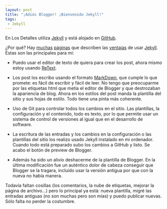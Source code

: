 ```yaml
---
layout: post
title: "¡Adiós Blogger! ¡Bienvenido Jekyll!"
tags:
 - Jekyll
---
```



En Los Detalles utiliza [Jekyll](https://github.com/mojombo/jekyll/wiki) y está alojado en [GitHub](https://github.com/msosvi/msosvi.github.com). 

¿Por qué? Hay [muchas](http://www.rubyinside.com/jekyll-a-ruby-powered-static-site-generator-2716.html) [páginas](http://tom.preston-werner.com/2008/11/17/blogging-like-a-hacker.html) que describen las [ventajas](http://blog.guestlistapp.com/post/2304152860/five-reasons-to-use-a-static-site-generator-instead-of?c68b06f0) de usar [Jekyll](http://jekyllbootstrap.com/lessons/jekyll-introduction.html). Estas son las principales para mí:

* Puedo usar el editor de texto de quiera para crear los post, ahora mismo estoy usando [ReText](http://sourceforge.net/p/retext/home/ReText/). 

* Los post los escribo usando el formato [MarkDown](http://daringfireball.net/projects/markdown/), que cumple lo que promete: es fácil de escribir y fácil de leer. No tengo que preocuparme por las etiquetas html que metía el editor de Blogger y que destrozaban la apariencia de blog. Ahora en los estilos del post manda la plantilla del sitio y sus hojas de estilo. Todo tiene una pinta más coherente.

* Uso de Git para controlar todos los cambios en el sitio. Las plantillas, la configuración y el contenido, todo es texto, por lo que permite usar un sistema de control de versiones al igual que en el desarrollo de software.

* La escritura de las entradas y los cambios en la configuración o las plantillas del sitio los realizo usado Jekyll instalado en mi ordenador. Cuando todo está preparado subo los cambios a GitHub y listo. Se acabo el botón de preview de Blogger. 

* Además ha sido un alivio deshacerme de la plantilla de Blogger. En la última modificación fue un auténtico dolor de cabeza conseguir que Blogger se la tragara, incluido usar la versión antigua por que con la nueva no había manera.

Todavía faltan cosillas (los comentarios, la nube de etiquetas, mejorar la página de archivo...) pero lo principal ya está: nueva plantilla, migré las entradas antiguas (no son muchas pero son mías) y puedo publicar nuevas. Sólo falta no perder la costumbre.

